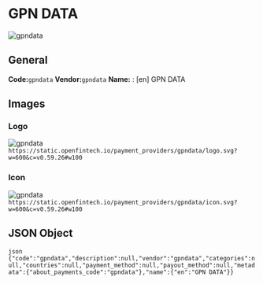 # GPN DATA 
![gpndata](https://static.openfintech.io/payment_providers/gpndata/logo.svg?w=600&c=v0.59.26#w100) 
## General 
**Code:**`gpndata` 
**Vendor:**`gpndata` 
**Name:** 
:	[en] GPN DATA 
## Images 
### Logo 
![gpndata](https://static.openfintech.io/payment_providers/gpndata/logo.svg?w=600&c=v0.59.26#w100) 
``` https://static.openfintech.io/payment_providers/gpndata/logo.svg?w=600&c=v0.59.26#w100 ``` 
### Icon 
![gpndata](https://static.openfintech.io/payment_providers/gpndata/icon.svg?w=600&c=v0.59.26#w100) 
``` https://static.openfintech.io/payment_providers/gpndata/icon.svg?w=600&c=v0.59.26#w100 ``` 
## JSON Object 
```json {"code":"gpndata","description":null,"vendor":"gpndata","categories":null,"countries":null,"payment_method":null,"payout_method":null,"metadata":{"about_payments_code":"gpndata"},"name":{"en":"GPN DATA"}} ``` 

